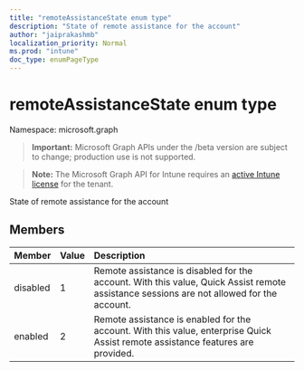 ```yaml
---
title: "remoteAssistanceState enum type"
description: "State of remote assistance for the account"
author: "jaiprakashmb"
localization_priority: Normal
ms.prod: "intune"
doc_type: enumPageType
---
```


# remoteAssistanceState enum type

Namespace: microsoft.graph

> **Important:** Microsoft Graph APIs under the /beta version are subject to change; production use is not supported.

> **Note:** The Microsoft Graph API for Intune requires an [active Intune license](https://go.microsoft.com/fwlink/?linkid=839381) for the tenant.

State of remote assistance for the account

## Members
|Member|Value|Description|
|:---|:---|:---|
|disabled|1|Remote assistance is disabled for the account. With this value, Quick Assist remote assistance sessions are not allowed for the account.|
|enabled|2|Remote assistance is enabled for the account. With this value, enterprise Quick Assist remote assistance features are provided.|
